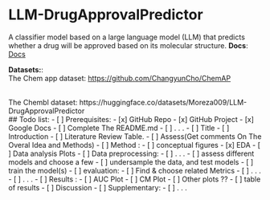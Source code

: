 # LLM-DrugApprovalPredictor
A classifier model based on a large language model (LLM) that predicts whether a drug will be approved based on its molecular structure.
**Docs**:
</br>
[Docs](https://docs.google.com/document/d/1Y_qYBZdE8Pni4qK7845W5_MYxziT3sN6zbevtgZJmhA/edit)
</br>


**Datasets:**:
</br>
The Chem app dataset: https://github.com/ChangyunCho/ChemAP
</br>

</br>
The Chembl dataset: https://huggingface.co/datasets/Moreza009/LLM-DrugApprovalPredictor
</br>
## Todo list:
- [ ] Prerequisites:
    - [x] GitHub Repo
    - [x] GitHub Project
    - [x] Google Docs
    - [ ] Complete The README.md
    - [ ] . . .
- [ ] Title
- [ ] Introduction
- [ ] Literature Review Table. 
- [ ] Assess(Get comments On The Overal Idea and Methods)
- [ ] Method :
    - [ ] conceptual figures 
    - [x] EDA
    - [ ] Data analysis Plots
    - [ ] Data preprocessing:
        - [ ] . . .
    - [ ] assess different models and choose a few
    - [ ] undersample the data, and test models
    - [ ] train the model(s)
    - [ ] evaluation:
        - [ ] Find & choose related Metrics
        - [ ] . . .
    - [ ] . . .
- [ ] Results :
    - [ ] AUC Plot
    - [ ] CM Plot
    - [ ] Other plots ??
    - [ ] table of results
- [ ] Discussion
- [ ] Supplementary:
    - [ ] . . .
